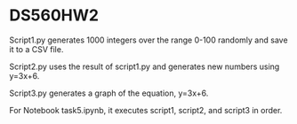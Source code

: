 # DS560HW2

Script1.py generates 1000 integers over the range 0-100 randomly and save it to a CSV file.

Script2.py uses the result of script1.py and generates new numbers using y=3x+6.

Script3.py generates a graph of the equation, y=3x+6.

For Notebook task5.ipynb, it executes script1, script2, and script3 in order. 
